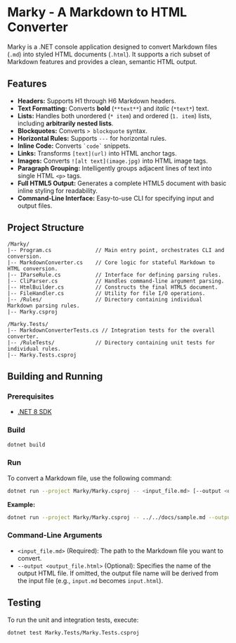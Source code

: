 # Marky - A Markdown to HTML Converter

Marky is a .NET console application designed to convert Markdown files (`.md`) into styled HTML documents (`.html`). It supports a rich subset of Markdown features and provides a clean, semantic HTML output.

## Features

*   **Headers:** Supports H1 through H6 Markdown headers.
*   **Text Formatting:** Converts **bold** (`**text**`) and *italic* (`*text*`) text.
*   **Lists:** Handles both unordered (`* item`) and ordered (`1. item`) lists, including **arbitrarily nested lists**.
*   **Blockquotes:** Converts `> blockquote` syntax.
*   **Horizontal Rules:** Supports `---` for horizontal rules.
*   **Inline Code:** Converts `` `code` `` snippets.
*   **Links:** Transforms `[text](url)` into HTML anchor tags.
*   **Images:** Converts `![alt text](image.jpg)` into HTML image tags.
*   **Paragraph Grouping:** Intelligently groups adjacent lines of text into single HTML `<p>` tags.
*   **Full HTML5 Output:** Generates a complete HTML5 document with basic inline styling for readability.
*   **Command-Line Interface:** Easy-to-use CLI for specifying input and output files.

## Project Structure

```
/Marky/
|-- Program.cs              // Main entry point, orchestrates CLI and conversion.
|-- MarkdownConverter.cs    // Core logic for stateful Markdown to HTML conversion.
|-- IParseRule.cs           // Interface for defining parsing rules.
|-- CliParser.cs            // Handles command-line argument parsing.
|-- HtmlBuilder.cs          // Constructs the final HTML5 document.
|-- FileHandler.cs          // Utility for file I/O operations.
|-- /Rules/                 // Directory containing individual Markdown parsing rules.
|-- Marky.csproj

/Marky.Tests/
|-- MarkdownConverterTests.cs // Integration tests for the overall converter.
|-- /RuleTests/             // Directory containing unit tests for individual rules.
|-- Marky.Tests.csproj
```

## Building and Running

### Prerequisites

*   [.NET 8 SDK](https://dotnet.microsoft.com/download)

### Build

```bash
dotnet build
```

### Run

To convert a Markdown file, use the following command:

```bash
dotnet run --project Marky/Marky.csproj -- <input_file.md> [--output <output_file.html>]
```

**Example:**

```bash
dotnet run --project Marky/Marky.csproj -- ../../docs/sample.md --output output.html
```

### Command-Line Arguments

*   `<input_file.md>` (Required): The path to the Markdown file you want to convert.
*   `--output <output_file.html>` (Optional): Specifies the name of the output HTML file. If omitted, the output file name will be derived from the input file (e.g., `input.md` becomes `input.html`).

## Testing

To run the unit and integration tests, execute:

```bash
dotnet test Marky.Tests/Marky.Tests.csproj
```
